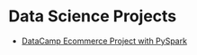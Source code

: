 # Data Science Projects

- [DataCamp Ecommerce Project with PySpark](!https://www.datacamp.com/tutorial/pyspark-tutorial-getting-started-with-pyspark)
